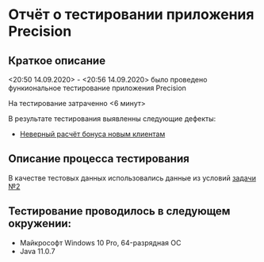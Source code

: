 # Отчёт о тестировании приложения Precision
## Краткое описание 
<20:50 14.09.2020> - <20:56 14.09.2020> было проведено функиональное тестирование приложения Precision

На тестирование затраченно <6 минут>

В результате тестирования выявленны следующие дефекты:
* [Неверный расчёт бонуса новым клиентам](https://github.com/ZSemen47/Precision/issues/1#issue-701228920)

## Описание процесса тестирования

В качестве тестовых данных использовались данные из условий [задачи №2](https://github.com/netology-code/javaqa-homeworks/tree/master/programming)

## Тестирование проводилось в следующем окружении:
* Майкрософт Windows 10 Pro, 64-разрядная ОС
* Java 11.0.7
